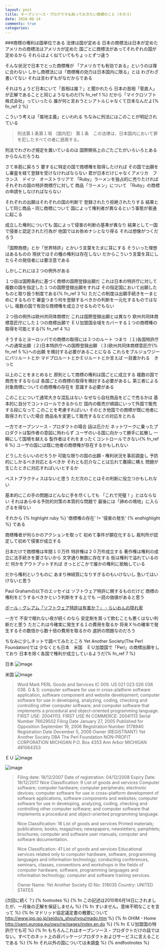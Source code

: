 ```yaml
---
layout: post
title: オープンソース・プログラマも知っておきたい商標のこと（その３）
date: 2010-06-14
comments: true
categories:
---
```




###商標の権利は国単位である
法律は国が定める
日本の商標法は日本が定めた
アメリカの商標法はアメリカが定めた
国ごとに商標法があってそれぞれの国が定めるから
それらはよく似ていてもちょっとずつ違う

そんな状況で日本でとった商標権が
「アメリカでも有効である」というのは理に合わない
しかし商標法には「商標権の効力は日本国内に限る」とは
わざわざ書いてない
それは言わずもがなだからである

それはちょうど日本にいて「首相は誰？」と聞かれたら
日本の首相「菅直人」が正解であることと同じようなものだ{% fn_ref 1 %}
だから「マイクロソフト株式会社」っていったら
誰が何と言おうとシアトルじゃなくて日本なんだよ{% fn_ref 2 %}

こういう考えは「属地主義」といわれる
ちなみに刑法にはこのことが明記されている
> 
> 刑法第１条第１項
> （国内犯）
> 第１条　この法律は、日本国内において罪を犯したすべての者に適用する。

刑法でわざわざ規定を置いているのは
国際関係上のごたごたがいろいろとあるからなんだろうね

さて本筋に戻ろう
要するに特定の国で商標権を取得したければ
その国で出願をし審査を経て登録を受けなければならない
君が日本だけじゃなくアメリカ　フランス　ドイツ　オーストラリアで
「Ruby」ラーメンを独占的に売りたければ
それぞれの国の特許商標庁に対して
商品「ラーメン」について
「Ruby」の商標の申請をしなければならない

それぞれの出願はそれぞれの国の判断で
登録されたり拒絶されたりする
結果として同じ商品・同じ商標について
国によって権利者が異なるという事態が普通に起こる

成立した権利についても
国によって侵害の判断の基準が異なり
結果として一国で侵害と認定された行為が
他国ではお咎めナシとなり得る
それは想像がつくだろう

「国際商標」とか「世界特許」とかいう言葉をたまに耳にする
そういった理想はあるものの
現状ではその種の権利は存在しない
だからこういう言葉を耳にしたらその発信者には要注意である

しかしこれには２つの例外がある

１つ目は国際条約に基づく商標の国際登録出願だ
これは日本の特許庁に対して
複数の国を指定した１つの国際登録出願をすれば
その指定国において出願したものと取り扱う制度である{% fn_ref 3 %}
ただこの制度は出願手続きを一まとめにするもので
審査つまり何を登録するべきかの判断を一元化するものではないし
複数の国で有効な商標権を成立させるものでもない

２つ目の例外は欧州共同体商標だ
これは国際登録出願とは異なり
欧州共同体商標意匠庁にした１つの商標出願で
ＥＵ加盟国全域をカバーする１つの商標権の取得を可能とする{% fn_ref 4 %}

そうするとヨーロッパでの商標の取得には３つのルート
つまり（１)各国特許庁への通常出願（２)日本特許庁への国際登録出願
（３)欧州共同体商標意匠庁{% fn_ref 5 %}への出願
を検討する必要があることになる
これらをブルジョワジーにパリルートとか
マドプロルートとかＥＵルートとか言えば
一目置かれる　きっと

以上のことをまとめると
原則として商標の権利は国ごとに成立する
複数の国で商売をするならば
各国ごとの商標の取得を検討する必要があるし
第三者による対象商標についての商標権の存在を
意識する必要がある

このことについて通常大きな混乱はない
なぜなら自社商品をどこで売るかは
基本的に自分でコントロールできるからだ
国内の販売が順調にいって外国で販売する段になって
このことを考慮すればいい
そのとき他国での商標が既に他者に取得されていた場合
商品名を変更して販売するなどの対応をとれる

一方でオープンソース・プロダクトの場合
話は厄介だ
ネットワークに乗ったプロダクトは製作者の意図に拘わらず
ユーザのいる国に向かって勝手に拡散し
一瞬にして国境を越える
製作者はそれをまったくコントロールできない{% fn_ref 6 %}
ユーザの国には既に他者の商標権が存在するかもしれない

どうしたらいいのだろうか
可能な限りの国の出願・権利状況を事前調査し
予防的にしかるべき対応とるべきか
それとも厄介なことは忘れて鷹揚に構え
問題が生じたときに対応すればいいとするか

ベストプラクティスはないと思う
ただ次のことはその判断に役立つかもしれない

基本的にこの手の問題はどんなに手を尽くしても
「これで完璧！」とはならない
それはあらゆる予防的対策の本質的な問題で
最後には「諦めの境地」に入らざるを得ない

それから
{% highlight ruby %}
'商標権の存在' != '侵害の発生'
{% endhighlight %}
である

商標権者が何らかのアクションを取って
初めて事件が顕在化するし
裁判所が認定して初めて侵害が成立する

日本だけで商標権は年間１０万件
特許権は２０万件成立する
著作権は権利の成立に法手続きを要さないから
文字通り無数に存在する
街は権利で溢れているのだ
何かをアウトプットすれば
きっとどこかで誰かの権利に抵触している

だから権利というものに
あまり神経質になりすぎるのもいけないし
急いてはいけないと思う

Paul Grahamの以下のエッセイは
ソフトウェア特許に関するものだけど
商標の権利をどうするべきかという判断をする上でも
一読の価値があると思う

[ポール・グレアム「ソフトウェア特許は有害か？」 - らいおんの隠れ家](http://d.hatena.ne.jp/lionfan/20060805) 

一方で
不安で眠れない夜が続くのなら
安定剤を買って飲むことも悪くはない判断だと思う
ただこれは今確実に発生する１の費用を取るか
将来Ｘ％の確率で発生するその数倍から数十倍の費用を取るかの
選択の問題なのだろう

ちなみに少しネットで調べてみたところ
Yet Another Society(The Perl Foundation)では
少なくとも日本　米国　ＥＵ加盟国で「Perl」の商標出願をしており
日本を除く各国で権利が成立しているようだ{% fn_ref 7 %}

日本
![image](http://img.f.hatena.ne.jp/images/fotolife/k/keyesberry/20100614/20100614195902.png)


米国
![image](http://img.f.hatena.ne.jp/images/fotolife/k/keyesberry/20100614/20100614195859.png)

> 
> Word Mark  	 PERL
> Goods and Services 	IC 009. US 021 023 026 036 038. G & S: computer software for use in cross-platform software application, software component and website development; computer software for use in developing, analyzing, coding, checking and controlling other computer software; and computer software that implements a procedural and object-oriented programming language. FIRST USE: 20041113. FIRST USE IN COMMERCE: 20041113
> Serial Number 	76629502
> Filing Date 	January 27, 2005
> Published for Opposition 	September 19, 2006
> Registration Number 	3178940
> Registration Date 	December 5, 2006
> Owner 	(REGISTRANT) Yet Another Society DBA The Perl Foundation NON-PROFIT CORPORATION MICHIGAN P.O. Box 4353 Ann Arbor MICHIGAN 481064353

ＥＵ
![image](http://img.f.hatena.ne.jp/images/fotolife/k/keyesberry/20100614/20100614195900.png)

![image](http://img.f.hatena.ne.jp/images/fotolife/k/keyesberry/20100614/20100614195901.png)

> 
> Filing date:  	18/12/2007
> Date of registration: 	04/12/2008
> Expiry Date: 	18/12/2017
> Nice Classification: 	9
> List of goods and services 	Computer software; computer hardware; computer peripherals; electronic devices; computer software for use in cross-platform development of software applications, software components and websites; computer software for use in developing, analyzing, coding, checking and controlling other computer software; and computer software that implements a procedural and object-oriented programming language.
>   	 
> Nice Classification: 	16
> List of goods and services 	Printed materials; publications; books; magazines; newspapers; newsletters; pamphlets; brochures; computer and software user manuals; computer and software documentation.
>   	 
> Nice Classification: 	41
> List of goods and services 	Educational services related only to computer hardware, software, programming languages and information technology; conducting conferences, seminars, classes, conventions and workshops in the fields of computer hardware, software, programming languages and information technology; computer and software training services.
>   	 
> Owner
> Name: 	Yet Another Society
> ID No: 	318035
> Country: 	UNITED STATES

(次回に続く？)
{% footnotes %}
   {% fn この記述は2010年6月14日にされましたが、一月後の正解を保証しません %}
   {% fn すいません。意味不明なことを言って %}
   {% fn マドリッド協定議定書の概要について http://www.jpo.go.jp/seido/s_shouhyou/mado.htm %}
   {% fn OHIM - Home http://oami.europa.eu/ows/rw/pages/index.en.do %}
   {% fn ＥＵ加盟国の特許庁でも可 %}
   {% fn もちろんこれはオープンソース・プロダクトだけの話ではない。すべてのネット上の非パッケージプロダクトおよびサービスに言えることである %}
   {% fn それ以外の国については未調査 %}
{% endfootnotes %}
